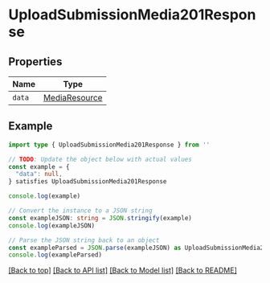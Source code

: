 
# UploadSubmissionMedia201Response


## Properties

Name | Type
------------ | -------------
`data` | [MediaResource](MediaResource.md)

## Example

```typescript
import type { UploadSubmissionMedia201Response } from ''

// TODO: Update the object below with actual values
const example = {
  "data": null,
} satisfies UploadSubmissionMedia201Response

console.log(example)

// Convert the instance to a JSON string
const exampleJSON: string = JSON.stringify(example)
console.log(exampleJSON)

// Parse the JSON string back to an object
const exampleParsed = JSON.parse(exampleJSON) as UploadSubmissionMedia201Response
console.log(exampleParsed)
```

[[Back to top]](#) [[Back to API list]](../README.md#api-endpoints) [[Back to Model list]](../README.md#models) [[Back to README]](../README.md)


